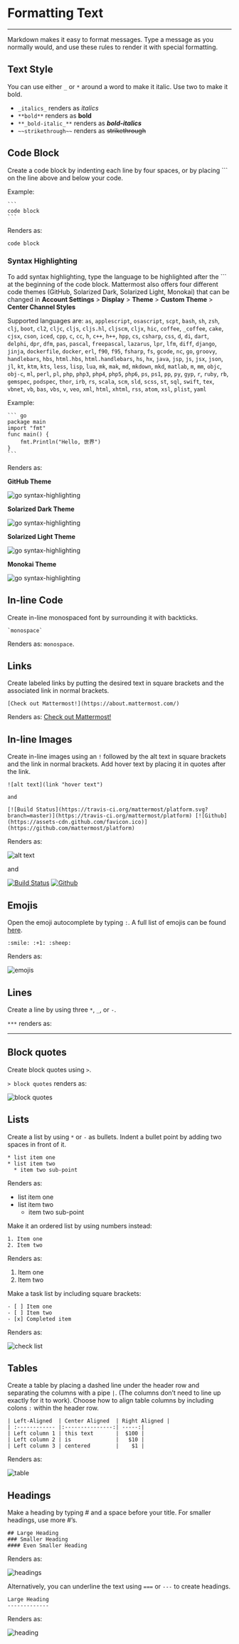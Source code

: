 # Formatting Text  
_____

Markdown makes it easy to format messages. Type a message as you normally would, and use these rules to render it with special formatting. 

## Text Style 

You can use either `_` or `*` around a word to make it italic. Use two to make it bold.

* `_italics_` renders as _italics_
* `**bold**` renders as **bold**
* `**_bold-italic_**` renders as **_bold-italics_**
* `~~strikethrough~~` renders as ~~strikethrough~~

## Code Block 

Create a code block by indenting each line by four spaces, or by placing ``` on the line above and below your code. 

Example:

    ```
    code block
    ```

Renders as: 
```
code block
```

### Syntax Highlighting

To add syntax highlighting, type the language to be highlighted after the ``` at the beginning of the code block. Mattermost also offers four different code themes (GitHub, Solarized Dark, Solarized Light, Monokai) that can be changed in **Account Settings** > **Display** > **Theme** > **Custom Theme** > **Center Channel Styles** 

Supported languages are:
`as`, `applescript`, `osascript`, `scpt`, `bash`, `sh`, `zsh`, `clj`, `boot`, `cl2`, `cljc`, `cljs`, `cljs.hl`, `cljscm`, `cljx`, `hic`, `coffee`, `_coffee`, `cake`, `cjsx`, `cson`, `iced`, `cpp`, `c`, `cc`, `h`, `c++`, `h++`, `hpp`, `cs`, `csharp`, `css`, `d`, `di`, `dart`, `delphi`, `dpr`, `dfm`, `pas`, `pascal`, `freepascal`, `lazarus`, `lpr`, `lfm`, `diff`, `django`, `jinja`, `dockerfile`, `docker`, `erl`, `f90`, `f95`, `fsharp`, `fs`, `gcode`, `nc`, `go`, `groovy`, `handlebars`, `hbs`, `html.hbs`, `html.handlebars`, `hs`, `hx`, `java`, `jsp`, `js`, `jsx`, `json`, `jl`, `kt`, `ktm`, `kts`, `less`, `lisp`, `lua`, `mk`, `mak`, `md`, `mkdown`, `mkd`, `matlab`, `m`, `mm`, `objc`, `obj-c`, `ml`, `perl`, `pl`, `php`, `php3`, `php4`, `php5`, `php6`, `ps`, `ps1`, `pp`, `py`, `gyp`, `r`, `ruby`, `rb`, `gemspec`, `podspec`, `thor`, `irb`, `rs`, `scala`, `scm`, `sld`, `scss`, `st`, `sql`, `swift`, `tex`, `vbnet`, `vb`, `bas`, `vbs`, `v`, `veo`, `xml`, `html`, `xhtml`, `rss`, `atom`, `xsl`, `plist`, `yaml`

Example:

    ``` go
    package main
    import "fmt"
    func main() {
	    fmt.Println("Hello, 世界")
    }
    ```

Renders as: 

**GitHub Theme**    

![go syntax-highlighting](../../images/syntax-highlighting-github.PNG) 

**Solarized Dark Theme**    

![go syntax-highlighting](../../images/syntax-highlighting-sol-dark.PNG) 

**Solarized Light Theme**    

![go syntax-highlighting](../../images/syntax-highlighting-sol-light.PNG) 

**Monokai Theme**    

![go syntax-highlighting](../../images/syntax-highlighting-monokai.PNG) 


## In-line Code

Create in-line monospaced font by surrounding it with backticks. 
```
`monospace`
```
Renders as: `monospace`.

## Links  

Create labeled links by putting the desired text in square brackets and the associated link in normal brackets. 

`[Check out Mattermost!](https://about.mattermost.com/)`

Renders as: [Check out Mattermost!](https://about.mattermost.com/)

## In-line Images  

Create in-line images using an `!` followed by the alt text in square brackets and the link in normal brackets. Add hover text by placing it in quotes after the link.
```
![alt text](link "hover text")

and

[![Build Status](https://travis-ci.org/mattermost/platform.svg?branch=master)](https://travis-ci.org/mattermost/platform) [![Github](https://assets-cdn.github.com/favicon.ico)](https://github.com/mattermost/platform)
```
Renders as: 

![alt text](link "hover text")

and

[![Build Status](https://travis-ci.org/mattermost/platform.svg?branch=master)](https://travis-ci.org/mattermost/platform) [![Github](https://assets-cdn.github.com/favicon.ico)](https://github.com/mattermost/platform)

## Emojis  

Open the emoji autocomplete by typing `:`. A full list of emojis can be found [here](http://www.emoji-cheat-sheet.com/).

```
:smile: :+1: :sheep:
```
Renders as:  

![emojis](../../images/Emoji1.PNG)

## Lines  

Create a line by using three `*`, `_`, or `-`.

`***` renders as: 
***

## Block quotes  

Create block quotes using `>`.

`> block quotes` renders as:

![block quotes](../../images/blockQuotes.PNG)

## Lists  

Create a list by using `*` or `-` as bullets. Indent a bullet point by adding two spaces in front of it.
```
* list item one
* list item two
  * item two sub-point
```
Renders as: 
* list item one
* list item two
  * item two sub-point

Make it an ordered list by using numbers instead:
```
1. Item one
2. Item two
```
Renders as: 
1. Item one
2. Item two

Make a task list by including square brackets:
```
- [ ] Item one
- [ ] Item two
- [x] Completed item
```
Renders as:  

![check list](../../images/checklist.PNG)

## Tables  

Create a table by placing a dashed line under the header row and separating the columns with a pipe `|`. (The columns don’t need to line up exactly for it to work). Choose how to align table columns by including colons `:` within the header row.
```
| Left-Aligned  | Center Aligned  | Right Aligned |
| :------------ |:---------------:| -----:|
| Left column 1 | this text       |  $100 |
| Left column 2 | is              |   $10 |
| Left column 3 | centered        |    $1 |
```

Renders as:

![table](../../images/markdownTable1.PNG)

## Headings  

Make a heading by typing # and a space before your title. For smaller headings, use more #’s. 
```
## Large Heading
### Smaller Heading
#### Even Smaller Heading
```
Renders as:  

![headings](../../images/Headings1.PNG)

Alternatively, you can underline the text using `===` or `---` to create headings.
```
Large Heading
-------------
```
Renders as:  

![heading](../../images/Headings2.PNG)

